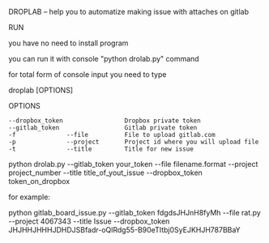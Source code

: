 
DROPLAB – help you to automatize making issue with attaches on gitlab

   
RUN

you have no need to install program

you can run it with  console "python drolab.py" command

for total form of console input you need to type

droplab [OPTIONS]

OPTIONS

    --dropbox_token					Dropbox private token
    --gitlab_token					Gitlab private token
    -f				--file			File to upload gitlab.com
    -p				--project		Project id where you will upload file
    -t				--title			Title for new issue
   


python drolab.py --gitlab_token your_token --file filename.format --project project_number --title title_of_yout_issue --dropbox_token token_on_dropbox

for example:

python gitlab_board_issue.py --gitlab_token fdgdsJHJnH8fyMh --file rat.py --project 4067343 --title Issue --dropbox_token JHJHHJHHHJDHDJSBfadr-oQlRdg55-B90eTItbj0SyEJKHJH787BBaY
